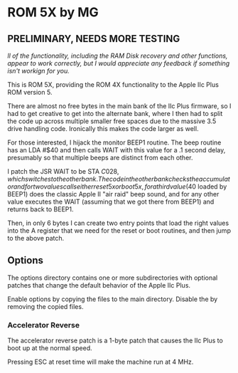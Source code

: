 # ROM 5X by MG

## PRELIMINARY, NEEDS MORE TESTING

*ll of the functionality, including the RAM Disk recovery and other functions,
appear to work correctly, but I would appreciate any feedback if something isn't
workign for you.*

This is ROM 5X, providing the ROM 4X functionality to the Apple IIc Plus ROM
version 5.

There are almost no free bytes in the main bank of the IIc Plus firmware, so
I had to get creative to get into the alternate bank, where I then had to split
the code up across multiple smaller free spaces due to the massive 3.5 drive
handling code.  Ironically this makes the code larger as well.

For those interested, I hijack the monitor BEEP1 routine.  The beep routine has
an LDA #$40 and then calls WAIT with this value for a .1 second delay,
presumably so that multiple beeps are distinct from each other.

I patch the JSR WAIT to be STA $C028, which switches to the other bank.
The code in the other bank checks the accumulator and for two values calls
either reset5x or boot5x, for a third value ($40 loaded by BEEP1) does the
classic Apple II "air raid" beep sound, and for any other value executes the WAIT
(assuming that we got there from BEEP1) and returns back to BEEP1.

Then, in only 6 bytes I can create two entry points that load the right values
into the A register that we need for the reset or boot routines, and then jump
to the above patch.

## Options

The options directory contains one or more subdirectories with optional patches
that change the default behavior of the Apple IIc Plus.

Enable options by copying the files to the main directory.  Disable the by removing
the copied files.

### Accelerator Reverse

The accelerator reverse patch is a 1-byte patch that causes the IIc Plus to boot up
at the normal speed.

Pressing ESC at reset time will make the machine run at 4 MHz.

